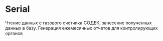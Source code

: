 # Serial
Чтение данных с газового счетчика СОДЕК, занесение полученных данных в базу.
Генерация ежемесячных отчетов для контролирующих органов
